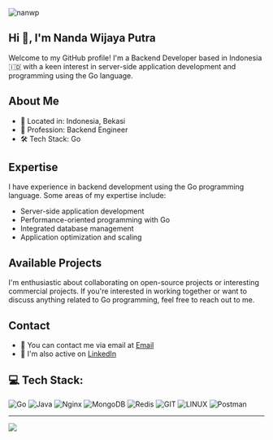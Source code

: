 <p align="left"> <img src="https://komarev.com/ghpvc/?username=nanwp&label=Profile%20views&color=0e75b6&style=flat" alt="nanwp" /> </p>

## Hi 👋, I'm Nanda Wijaya Putra
Welcome to my GitHub profile! I'm a Backend Developer based in Indonesia 🇮🇩 with a keen interest in server-side application development and programming using the Go language.
## About Me

- 🌆 Located in: Indonesia, Bekasi
- 💼 Profession: Backend Engineer
- 🛠️ Tech Stack: Go



## Expertise

I have experience in backend development using the Go programming language. Some areas of my expertise include:

- Server-side application development
- Performance-oriented programming with Go
- Integrated database management
- Application optimization and scaling

## Available Projects

I'm enthusiastic about collaborating on open-source projects or interesting commercial projects. If you're interested in working together or want to discuss anything related to Go programming, feel free to reach out to me.

## Contact

- 📧 You can contact me via email at [Email](mailto:nandaghalonk@gmail.com)
- 💬 I'm also active on [LinkedIn](https://www.linkedin.com/in/nwp96)

## 💻 Tech Stack:
![Go](https://img.shields.io/badge/go-%2300ADD8.svg?style=for-the-badge&logo=go&logoColor=white) ![Java](https://img.shields.io/badge/java-%23ED8B00.svg?style=for-the-badge&logo=java&logoColor=white) ![Nginx](https://img.shields.io/badge/nginx-%23009639.svg?style=for-the-badge&logo=nginx&logoColor=white) ![MongoDB](https://img.shields.io/badge/MongoDB-%234ea94b.svg?style=for-the-badge&logo=mongodb&logoColor=white) ![Redis](https://img.shields.io/badge/redis-%23DD0031.svg?style=for-the-badge&logo=redis&logoColor=white) ![GIT](https://img.shields.io/badge/Git-fc6d26?style=for-the-badge&logo=git&logoColor=white) ![LINUX](https://img.shields.io/badge/Linux-FCC624?style=for-the-badge&logo=linux&logoColor=black) ![Postman](https://img.shields.io/badge/Postman-FF6C37?style=for-the-badge&logo=postman&logoColor=white)

---
[![](https://visitcount.itsvg.in/api?id=nanwp&icon=0&color=0)](https://visitcount.itsvg.in)

<!-- Proudly created with GPRM ( https://gprm.itsvg.in ) -->
